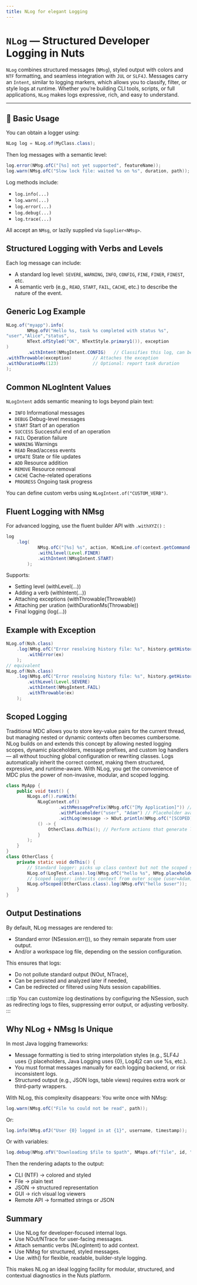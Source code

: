 ```yaml
---
title: NLog for elegant Logging
---
```


# `NLog` — Structured Developer Logging in Nuts

`NLog` combines structured messages (`NMsg`),
styled output with colors and `NTF` formatting, and
seamless integration with `JUL` or
`SLF4J`. Messages carry an `Intent`,
similar to logging markers, which allows you to classify, filter, or
style logs at runtime. Whether you’re building CLI tools, scripts,
or full applications, `NLog` makes logs expressive, rich,
and easy to understand.


---

## 🔧 Basic Usage

You can obtain a logger using:

```java
NLog log = NLog.of(MyClass.class);
```

Then log messages with a semantic level:

```java
log.error(NMsg.ofC("[%s] not yet supported", featureName));
log.warn(NMsg.ofC("Slow lock file: waited %s on %s", duration, path));
```


Log methods include:
- `log.info(...)`
- `log.warn(...)`
- `log.error(...)`
- `log.debug(...)`
- `log.trace(...)`

All accept an `NMsg`, or lazily supplied via `Supplier<NMsg>`.


## Structured Logging with Verbs and Levels

Each log message can include:

- A standard log level: `SEVERE`, `WARNING`, `INFO`, `CONFIG`, `FINE`, `FINER`, `FINEST`, etc.
- A semantic verb (e.g., `READ`, `START`, `FAIL`, `CACHE`, etc.) to describe the nature of the event.


## Generic Log Example

```java
NLog.of("myapp").info(
        NMsg.ofV("Hello %s, task %s completed with status %s",
"user","Alice","status",
        NText.ofStyled("OK", NTextStyle.primary1()), exception
)
        .withIntent(NMsgIntent.CONFIG)   // Classifies this log, can be used for filtering or styling
.withThrowable(exception)        // Attaches the exception
.withDurationMs(123)             // Optional: report task duration
);

```


## Common NLogIntent Values

`NLogIntent` adds semantic meaning to logs beyond plain text:

- `INFO`	Informational messages
- `DEBUG`	Debug-level messages
- `START`	Start of an operation
- `SUCCESS`	Successful end of an operation
- `FAIL`	Operation failure
- `WARNING`	Warnings
- `READ`	Read/access events
- `UPDATE`	State or file updates
- `ADD`	Resource addition
- `REMOVE`	Resource removal
- `CACHE`	Cache-related operations
- `PROGRESS`	Ongoing task progress

You can define custom verbs using `NLogIntent.of("CUSTOM_VERB")`.


## Fluent Logging with NMsg

For advanced logging, use the fluent builder API with `.withXYZ()` :

```java
log
    .log(
            NMsg.ofC("[%s] %s", action, NCmdLine.of(context.getCommand()))
            .withLlevel(Level.FINER)
            .withIntent(NMsgIntent.START)
        );
```


Supports:

- Setting level (withLevel(...))
- Adding a verb (withIntent(...))
- Attaching exceptions (withThrowable(Throwable))
- Attaching per uration (withDurationMs(Throwable))
- Final logging (log(...))

## Example with Exception

```java
NLog.of(Nsh.class)
    .log(NMsg.ofC("Error resolving history file: %s", history.getHistoryFile())
        .withError(ex)
    );
// equivalent
NLog.of(Nsh.class)
    .log(NMsg.ofC("Error resolving history file: %s", history.getHistoryFile())
        .withLevel(Level.SEVERE)
        .withIntent(NMsgIntent.FAIL)
        .withThrowable(ex)
    );
```

## Scoped Logging

Traditional MDC allows you to store key-value pairs for the current
thread, but managing nested or dynamic contexts often becomes
cumbersome. NLog builds on and extends this concept by allowing
nested logging scopes, dynamic placeholders, message prefixes, and
custom log handlers — all without touching global configuration or
rewriting classes. Logs automatically inherit the correct context,
making them structured, expressive, and runtime-aware. With NLog,
you get the convenience of MDC plus the power of non-invasive,
modular, and scoped logging.


```java
class MyApp {
    public void test() {
        NLogs.of().runWith(
            NLogContext.of()
                    .withMessagePrefix(NMsg.ofC("[My Application]")) // Prefix added to every log message in this scope
                    .withPlaceholder("user", "Adam") // Placeholder available to all logs in this scope
                    .withLog(message -> NOut.println(NMsg.ofC("[SCOPED] %s", message))), // Custom log handler: redirect all messages to stdout with a [SCOPED] prefix
            () -> {
                OtherClass.doThis(); // Perform actions that generate logs
            }
        );
    }
}
class OtherClass {
    private static void doThis() {
        // Standard logger: picks up class context but not the scoped stdout handler
        NLog.of(LogTest.class).log(NMsg.ofC("hello %s", NMsg.placeholder("user")));
        // Scoped logger: inherits context from outer scope (user=Adam) and uses the custom stdout handler
        NLog.ofScoped(OtherClass.class).log(NMsg.ofV("hello $user"));
    }
}


```
## Output Destinations

By default, NLog messages are rendered to:

- Standard error (NSession.err()), so they remain separate from user output.
- And/or a workspace log file, depending on the session configuration.

This ensures that logs:
- Do not pollute standard output (NOut, NTrace),
- Can be persisted and analyzed later if needed,
- Can be redirected or filtered using Nuts session capabilities.

:::tip
You can customize log destinations by configuring the NSession, such as redirecting logs to files, suppressing error output, or adjusting verbosity.
:::

## Why NLog + NMsg Is Unique
In most Java logging frameworks:
- Message formatting is tied to string interpolation styles (e.g., SLF4J uses {} placeholders, Java Logging uses {0}, Log4j2 can use %s, etc.).
- You must format messages manually for each logging backend, or risk inconsistent logs.
- Structured output (e.g., JSON logs, table views) requires extra work or third-party wrappers.

With NLog, this complexity disappears:
You write once with NMsg:

```java
log.warn(NMsg.ofC("File %s could not be read", path));
```

Or:

```java
log.info(NMsg.ofJ("User {0} logged in at {1}", username, timestamp));
```

Or with variables:

```java
log.debug(NMsg.ofV("Downloading $file to $path", NMaps.of("file", id, "path", target)));```
```

Then the rendering adapts to the output:
- CLI (NTF) → colored and styled
- File → plain text
- JSON → structured representation
- GUI → rich visual log viewers
- Remote API → formatted strings or JSON


## Summary

- Use NLog for developer-focused internal logs.
- Use NOut/NTrace for user-facing messages.
- Attach semantic verbs (NLogIntent) to add context.
- Use NMsg for structured, styled messages.
- Use .with() for flexible, readable, builder-style logging.

This makes NLog an ideal logging facility for modular, structured, and contextual diagnostics in the Nuts platform.


